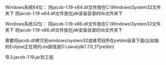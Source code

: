 Windows系统64位：
将jacob-1.19-x64.dll文件放在C:\Windows\System32文件夹下
将jacob-1.19-x64.dll文件放在jdk安装目录的lib文件夹下

Windows系统32位：
将jacob-1.19-x86.dll文件放在C:\Windows\System32文件夹下
将jacob-1.19-x86.dll文件放在jdk安装目录的lib文件夹下

需要将jacob.dll拷贝到windows/system32或者项目所在jre\bin目录下面(比如我的Eclipse正在用的Jre路径是D:\Java\jdk1.7.0_17\jre\bin)

导入jacob-1.19.jar到工程